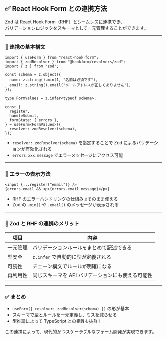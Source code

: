 ## ✅ React Hook Form との連携方法

Zod は React Hook Form（RHF）とシームレスに連携でき、  
バリデーションロジックをスキーマとして一元管理することができます。

---

### 🔸 連携の基本構文

```tsx
import { useForm } from "react-hook-form";
import { zodResolver } from "@hookform/resolvers/zod";
import { z } from "zod";

const schema = z.object({
  name: z.string().min(1, "名前は必須です"),
  email: z.string().email("メールアドレスが正しくありません"),
});

type FormValues = z.infer<typeof schema>;

const {
  register,
  handleSubmit,
  formState: { errors },
} = useForm<FormValues>({
  resolver: zodResolver(schema),
});
```

- `resolver: zodResolver(schema)` を指定することで Zod によるバリデーションが有効化される
- `errors.xxx.message` でエラーメッセージにアクセス可能

---

### 🔸 エラーの表示方法

```tsx
<input {...register("email")} />
{errors.email && <p>{errors.email.message}</p>}
```

- RHF のエラーハンドリングの仕組みはそのまま使える
- Zod の `.min()` や `.email()` のメッセージが表示される

---

### 🔸 Zod と RHF の連携のメリット

| 項目 | 内容 |
|------|------|
| 一元管理 | バリデーションルールをまとめて記述できる |
| 型安全 | `z.infer` で自動的に型が定義される |
| 可読性 | チェーン構文でルールが明確になる |
| 再利用性 | 同じスキーマを API バリデーションにも使える可能性 |

---

### ✅ まとめ

- `useForm({ resolver: zodResolver(schema) })` の形が基本
- スキーマで型とルールを一元定義し、ミスを減らせる
- 型推論によって TypeScript との相性も抜群！

この連携によって、現代的かつスケーラブルなフォーム開発が実現できます。